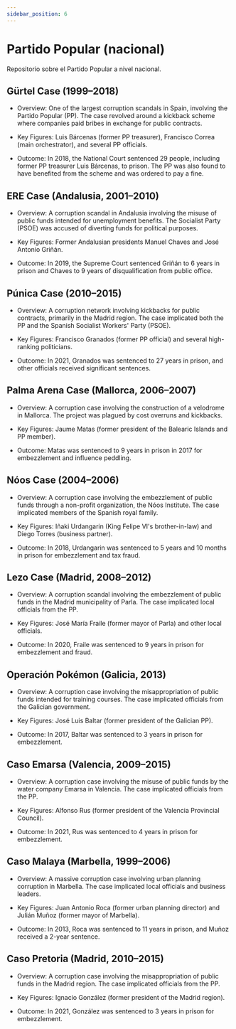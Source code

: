 ```yaml
---
sidebar_position: 6
---
```


# Partido Popular (nacional)

Repositorio sobre el Partido Popular a nivel nacional.


## Gürtel Case (1999–2018)

- Overview: One of the largest corruption scandals in Spain, involving the Partido Popular (PP). The case revolved around a kickback scheme where companies paid bribes in exchange for public contracts.

- Key Figures: Luis Bárcenas (former PP treasurer), Francisco Correa (main orchestrator), and several PP officials.

- Outcome: In 2018, the National Court sentenced 29 people, including former PP treasurer Luis Bárcenas, to prison. The PP was also found to have benefited from the scheme and was ordered to pay a fine.

## ERE Case (Andalusia, 2001–2010)

- Overview: A corruption scandal in Andalusia involving the misuse of public funds intended for unemployment benefits. The Socialist Party (PSOE) was accused of diverting funds for political purposes.

- Key Figures: Former Andalusian presidents Manuel Chaves and José Antonio Griñán.

- Outcome: In 2019, the Supreme Court sentenced Griñán to 6 years in prison and Chaves to 9 years of disqualification from public office.

## Púnica Case (2010–2015)

- Overview: A corruption network involving kickbacks for public contracts, primarily in the Madrid region. The case implicated both the PP and the Spanish Socialist Workers' Party (PSOE).

- Key Figures: Francisco Granados (former PP official) and several high-ranking politicians.

- Outcome: In 2021, Granados was sentenced to 27 years in prison, and other officials received significant sentences.

## Palma Arena Case (Mallorca, 2006–2007)

- Overview: A corruption case involving the construction of a velodrome in Mallorca. The project was plagued by cost overruns and kickbacks.

- Key Figures: Jaume Matas (former president of the Balearic Islands and PP member).

- Outcome: Matas was sentenced to 9 years in prison in 2017 for embezzlement and influence peddling.

## Nóos Case (2004–2006)

- Overview: A corruption case involving the embezzlement of public funds through a non-profit organization, the Nóos Institute. The case implicated members of the Spanish royal family.

- Key Figures: Iñaki Urdangarin (King Felipe VI's brother-in-law) and Diego Torres (business partner).

- Outcome: In 2018, Urdangarin was sentenced to 5 years and 10 months in prison for embezzlement and tax fraud.

## Lezo Case (Madrid, 2008–2012)

- Overview: A corruption scandal involving the embezzlement of public funds in the Madrid municipality of Parla. The case implicated local officials from the PP.

- Key Figures: José María Fraile (former mayor of Parla) and other local officials.

- Outcome: In 2020, Fraile was sentenced to 9 years in prison for embezzlement and fraud.

## Operación Pokémon (Galicia, 2013)

- Overview: A corruption case involving the misappropriation of public funds intended for training courses. The case implicated officials from the Galician government.

- Key Figures: José Luis Baltar (former president of the Galician PP).

- Outcome: In 2017, Baltar was sentenced to 3 years in prison for embezzlement.

## Caso Emarsa (Valencia, 2009–2015)

- Overview: A corruption case involving the misuse of public funds by the water company Emarsa in Valencia. The case implicated officials from the PP.

- Key Figures: Alfonso Rus (former president of the Valencia Provincial Council).

- Outcome: In 2021, Rus was sentenced to 4 years in prison for embezzlement.

## Caso Malaya (Marbella, 1999–2006)

- Overview: A massive corruption case involving urban planning corruption in Marbella. The case implicated local officials and business leaders.

- Key Figures: Juan Antonio Roca (former urban planning director) and Julián Muñoz (former mayor of Marbella).

- Outcome: In 2013, Roca was sentenced to 11 years in prison, and Muñoz received a 2-year sentence.

## Caso Pretoria (Madrid, 2010–2015)

- Overview: A corruption case involving the misappropriation of public funds in the Madrid region. The case implicated officials from the PP.

- Key Figures: Ignacio González (former president of the Madrid region).

- Outcome: In 2021, González was sentenced to 3 years in prison for embezzlement.